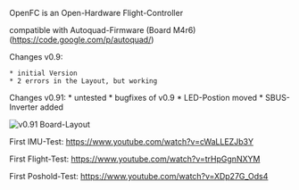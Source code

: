 OpenFC is an Open-Hardware Flight-Controller

compatible with Autoquad-Firmware (Board M4r6) (https://code.google.com/p/autoquad/)

Changes v0.9:

	* initial Version
	* 2 errors in the Layout, but working

Changes v0.91: 
	* untested
	* bugfixes of v0.9
	* LED-Postion moved
	* SBUS-Inverter added


![v0.91 Board-Layout](https://raw.githubusercontent.com/multigcs/openfc/master/v0.91/openfc.png "v0.91 Board-Layout")


First IMU-Test: https://www.youtube.com/watch?v=cWaLLEZJb3Y

First Flight-Test: https://www.youtube.com/watch?v=trHpGgnNXYM

First Poshold-Test: https://www.youtube.com/watch?v=XDp27G_Ods4


